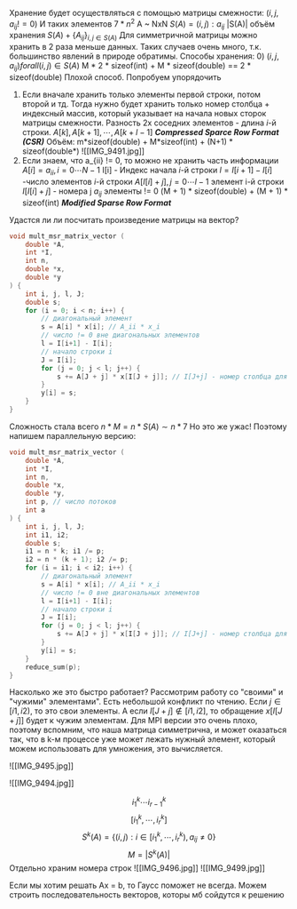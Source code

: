 Хранение будет осуществляться с помощью матрицы смежности:
$(i, j, a_{ij} != 0)$
И таких элементов $7 * n^2$
A ~ NxN
$S(A) = {(i, j): a_{ij}}$
|S(A)| объём хранения
$S(A) + \{A_{ij}\}_{i, j \in S(A)}$
Для симметричной матрицы можно хранить в 2 раза меньше данных. Таких случаев очень много, т.к. большинство явлений в природе обратимы.
Способы хранения:
0) $(i, j, a_{ij}) for all (i, j) \in S(A)$
	M * 2 * sizeof(int) + M * sizeof(double) == 2 * sizeof(double) 
	Плохой способ. Попробуем упорядочить
1) Если вначале хранить только элементы первой строки, потом второй и тд. Тогда нужно будет хранить только номер столбца + индексный массив, который указывает на начала новых сторок матрицы смежности. Разность 2х соседних элементов - длина $i$-й строки. 
	$A[k], A[k+1],  \cdots, A[k + l - 1]$ 
	___Compressed Sparce Row Format (CSR)___
	Объём: m\*sizeof(double) + M\*sizeof(int) + (N+1) \* sizeof(double\*)
	![[IMG_9491.jpg]]
2) Если знаем, что a_{ii} != 0, то можно не хранить часть информации
	$A[i] = a_{ii}, i=0\cdots N-1$
	I[i] - Индекс начала $i$-й строки
	$l = I[i + 1] - I[i]$ -число элементов $i$-й строки
	$A[I[i] + j], j=0 \cdots l-1$ элемент i-й строки
	$I[I[i] + j]$ - номера j $a_{ij}$ элементы != 0
	(M + 1) \* sizeof(double) + (M + 1) \* sizeof(int)
	___Modified Sparse Row Format___

Удастся ли ли посчитать произведение матрицы на вектор?
```cpp
void mult_msr_matrix_vector (
	double *A,
	int *I,
	int n,
	double *x,
	double *y
) {
	int i, j, l, J;
	double s;
	for (i = 0; i < n; i++) {
		// диагональный элемент
		s = A[i] * x[i]; // A_ii * x_i
		// число != 0 вне диагональных элементов
		l = I[i+1] - I[i];
		// начало строки i
		J = I[i];
		for (j = 0; j < l; j++) {
			s += A[J + j] * x[I[J + j]]; // I[J+j] - номер столбца для A[j+j]
		}
		y[i] = s;
	}
}
```
Сложность стала всего $n * M = n * S(A) \sim n * 7$
Но это же ужас! Поэтому напишем параллельную версию:
```cpp
void mult_msr_matrix_vector (
	double *A,
	int *I,
	int n,
	double *x,
	double *y,
	int p, // число потоков
	int a
) {
	int i, j, l, J;
	int i1, i2;
	double s;
	i1 = n * k; i1 /= p;
	i2 = n * (k + 1); i2 /= p;
	for (i = i1; i < i2; i++) {
		// диагональный элемент
		s = A[i] * x[i]; // A_ii * x_i
		// число != 0 вне диагональных элементов
		l = I[i+1] - I[i];
		// начало строки i
		J = I[i];
		for (j = 0; j < l; j++) {
			s += A[J + j] * x[I[J + j]]; // I[J+j] - номер столбца для A[j+j]
		}
		y[i] = s;
	}
	reduce_sum(p);
}
```
 Насколько же это быстро работает? Рассмотрим работу со "своими" и "чужими" элементами". Есть небольшой конфликт по чтению. Если $j \in [i1, i2)$, то это свои элементы. А если $I[J + j] \notin [i1, i2]$, то обращение $x[I[J + j]]$ будет к чужим элементам. Для MPI версии это очень плохо, поэтому вспомним, что наша матрица симметрична, и может оказаться так, что в k-м процессе уже может лежать нужный элемент, который можем использовать для умножения, это вычисляется.
 
![[IMG_9495.jpg]]

![[IMG_9494.jpg]]

$$i_1^k \cdots i_{r-1}^k$$
$$[i_1^k, \cdots, i_{r}^k]$$
$$S^k(A) = \{(i, j) : i \in [i_1^k, \cdots, i_r^k), a_{ij} \neq 0\}$$
$$M = |S^k(A)|$$
Отдельно храним номера строк
![[IMG_9496.jpg]]
![[IMG_9499.jpg]]

Если мы хотим решать Ax = b, то Гаусс поможет не всегда.
Можем строить последовательность векторов, которы мб сойдутся к решению